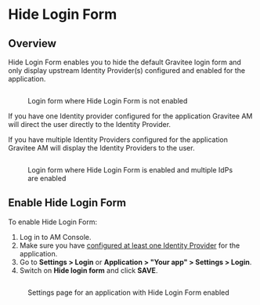 # Hide Login Form

## Overview

Hide Login Form enables you to hide the default Gravitee login form and only display upstream Identity Provider(s) configured and enabled for the application.

<figure><img src="https://docs.gravitee.io/images/am/current/graviteeio-am-userguide-hide-login-form-false.png" alt=""><figcaption><p>Login form where Hide Login Form is not enabled</p></figcaption></figure>

If you have one Identity provider configured for the application Gravitee AM will direct the user directly to the Identity Provider.

If you have multiple Identity Providers configured for the application Gravitee AM will display the Identity Providers to the user.

<figure><img src="https://docs.gravitee.io/images/am/current/graviteeio-am-userguide-hide-login-form-multiple-idp.png" alt=""><figcaption><p> Login form where Hide Login Form is enabled and multiple IdPs are enabled</p></figcaption></figure>

## Enable Hide Login Form

To enable Hide Login Form:

1. Log in to AM Console.
2. Make sure you have [configured at least one Identity Provider](../identity-providers/) for the application.
3. Go to **Settings > Login** or **Application > "Your app" > Settings > Login**.
4. Switch on **Hide login form** and click **SAVE**.

<figure><img src="https://docs.gravitee.io/images/am/current/graviteeio-am-userguide-hide-login-form-settings.png" alt=""><figcaption><p>Settings page for an application with Hide Login Form enabled</p></figcaption></figure>
